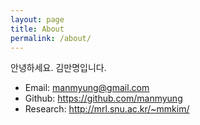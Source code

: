 ```yaml
---
layout: page
title: About
permalink: /about/
---
```


안녕하세요. 김만명입니다.

- Email: <manmyung@gmail.com>
- Github: <https://github.com/manmyung>
- Research: <http://mrl.snu.ac.kr/~mmkim/>

